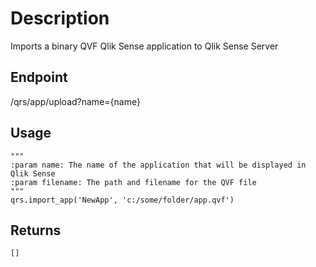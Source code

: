 # Description
Imports a binary QVF Qlik Sense application to Qlik Sense Server

## Endpoint
/qrs/app/upload?name={name}

## Usage
```
"""
:param name: The name of the application that will be displayed in Qlik Sense
:param filename: The path and filename for the QVF file
"""
qrs.import_app('NewApp', 'c:/some/folder/app.qvf')
```
## Returns
```
[]
```
